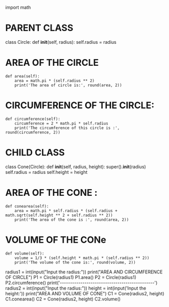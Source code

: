 import math

# PARENT CLASS
class Circle:
    def __init__(self, radius):
        self.radius = radius
# AREA OF THE CIRCLE
    def area(self):
        area = math.pi * (self.radius ** 2)
        print('The area of circle is:', round(area, 2))

# CIRCUMFERENCE OF THE CIRCLE:
    def circumference(self):
        circumference = 2 * math.pi * self.radius
        print('The circumference of this circle is :', round(circumference, 2))

# CHILD CLASS
class Cone(Circle):
    def __init__(self, radius, height):
        super().__init__(radius)
        self.radius = radius
        self.height = height

# AREA OF THE CONE :
    def conearea(self):
        area = math.pi * self.radius * (self.radius + math.sqrt(self.height ** 2 + self.radius ** 2))
        print('The area of the cone is :', round(area, 2))

# VOLUME OF THE CONe
    def volume(self):
        volume = 1/3 * (self.height * math.pi * (self.radius ** 2))
        print('The volume of the cone is:', round(volume, 2))



radius1 = int(input("Input the radius:"))
print("AREA AND CIRCUMFERENCE OF CIRCLE")
P1 = Circle(radius1)
P1.area()
P2 = Circle(radius1)
P2.circumference()
print('----------------------------------------------')
radius2 = int(input("Input the radius:"))
height = int(input('Input the height:'))
print("AREA AND VOLUME OF CONE")
C1 = Cone(radius2, height)
C1.conearea()
C2 = Cone(radius2, height)
C2.volume()


